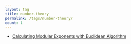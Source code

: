 ```yaml
---
layout: tag
title: number-theory
permalink: /tags/number-theory/
count: 1
---
```


- [Calculating Modular Exponents with Euclidean Algorithm](https://klise.now.sh/calculating-modular-exponents-with-euclidean-algorithm/)
